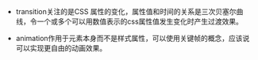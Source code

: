 - transition关注的是CSS 属性的变化，属性值和时间的关系是三次贝塞尔曲线，令一个或多个可以用数值表示的css属性值发生变化时产生过渡效果。

- animation作用于元素本身而不是样式属性，可以使用关键帧的概念，应该说可以实现更自由的动画效果。
